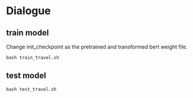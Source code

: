 # Dialogue
## train model

Change init_checkpoint as the pretrained and transformed bert weight file.

```
bash train_travel.sh
```


## test model

```
bash test_travel.sh
```
